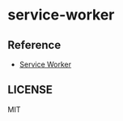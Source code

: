 # service-worker

## Reference

- [Service Worker](https://web.dev/learn/pwa/service-workers?hl=zh-cn)

## LICENSE

MIT
